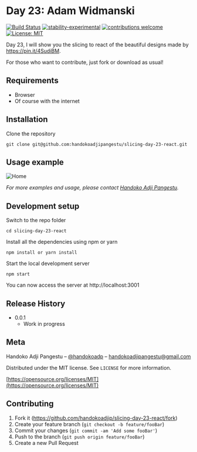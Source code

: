 # Day 23: Adam Widmanski

[![Build Status](https://travis-ci.org/dwyl/esta.svg?branch=master)](https://github.com/handokoadjip/slicing-day-23-react)
[![stability-experimental](https://img.shields.io/badge/stability-experimental-orange.svg)](https://github.com/handokoadjip/slicing-day-23-react)
[![contributions welcome](https://img.shields.io/badge/contributions-welcome-brightgreen.svg?style=flat)](https://github.com/handokoadjip/slicing-day-23-react/fork)
[![License: MIT](https://img.shields.io/badge/License-MIT-yellow.svg)](https://opensource.org/licenses/MIT)

Day 23, I will show you the slicing to react of the beautiful designs made by https://pin.it/4SudiBM.

For those who want to contribute, just fork or download as usual!

## Requirements

- Browser
- Of course with the internet

## Installation

Clone the repository

    git clone git@github.com:handokoadjipangestu/slicing-day-23-react.git

## Usage example

![Home](https://bebaskripsi.000webhostapp.com/slicing-day-23/home.png)

_For more examples and usage, please contact [Handoko Adji Pangestu](https://www.instagram.com/handokoadp/)._

## Development setup

Switch to the repo folder

    cd slicing-day-23-react

Install all the dependencies using npm or yarn

    npm install or yarn install

Start the local development server

    npm start

You can now access the server at http://localhost:3001

## Release History

- 0.0.1
  - Work in progress

## Meta

Handoko Adji Pangestu – [@handokoadp](https://www.instagram.com/handokoadp/) – handokoadjipangestu@gmail.com

Distributed under the MIT license. See `LICENSE` for more information.

[https://opensource.org/licenses/MIT](https://opensource.org/licenses/MIT)

## Contributing

1. Fork it (<https://github.com/handokoadjip/slicing-day-23-react/fork>)
2. Create your feature branch (`git checkout -b feature/fooBar`)
3. Commit your changes (`git commit -am 'Add some fooBar'`)
4. Push to the branch (`git push origin feature/fooBar`)
5. Create a new Pull Request
